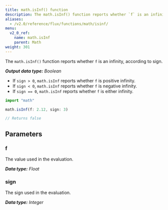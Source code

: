 ```yaml
---
title: math.isInf() function
description: The math.isInf() function reports whether `f` is an infinity, according to `sign`.
aliases:
  - /v2.0/reference/flux/functions/math/isinf/
menu:
  v2_0_ref:
    name: math.isInf
    parent: Math
weight: 301
---
```


The `math.isInf()` function reports whether `f` is an infinity, according to sign.

_**Output data type:** Boolean_

- If `sign > 0`, `math.isInf` reports whether `f` is positive infinity.
- If `sign < 0`, `math.isInf` reports whether `f` is negative infinity.
- If `sign == 0`, `math.isInf` reports whether `f` is either infinity.

```js
import "math"

math.isInf(f: 2.12, sign: 3)

// Returns false
```

## Parameters

### f
The value used in the evaluation.

_**Data type:** Float_

### sign
The sign used in the evaluation.

_**Data type:** Integer_
